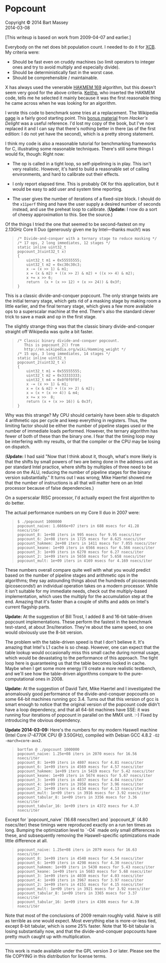 # Popcount
Copyright &copy; 2014 Bart Massey  
2014-03-08

[This writeup is based on work from 2009-04-07 and earlier.]

Everybody on the net does bit population count.  I needed to
do it for [XCB](http://xcb.freedesktop.org).  My criteria
were:

  * Should be fast even on cruddy machines (so limit
    operators to integer ones and try to avoid multiply and
    especially divide).
  * Should be deterministically fast in the worst case.
  * Should be comprehensible / maintainable.

X has always used the venerable
[HAKMEM 169](http://www.inwap.com/pdp10/hbaker/hakmem/hacks.html#item169)
algorithm, but this doesn't seem very good for the above
criteria.  [Keithp](http://keithp.com), who inserted the
HAKMEM code, tells me he selected it mainly because it was
the first reasonable thing he came across when he was
looking for an algorithm.
    
I wrote this code to benchmark some tries at a replacement.
The Wikipedia <a
href="http://en.wikipedia.org/wiki/Hamming_weight">page</a>
is a fairly good starting point.  This
[bonus material](http://www.hackersdelight.org/divcMore.pdf)
from *Hacker's Delight* was a useful reference. I'd lost my
copy of the book, but I've now replaced it and I can say
that there's nothing better in there (as of the first
edition: I do not yet have the second), which is a pretty
strong statement.

I think my code is also a reasonable tutorial for
benchmarking frameworks for C, illustrating some reasonable
techniques.  There's still some things I would fix, though:
Right now:

  * The op is called in a tight loop, so self-pipelining is
    in play.  This isn't very realistic.  However, it's hard
    to build a reasonable set of calling environments, and
    hard to calibrate out their effects.

  * I only report elapsed time.  This is probably OK for
    this application, but it would be easy to add user and
    system time reporting.

  * The user gives the number of iterations of a fixed-size
    block.  I should do the `x11perf` thing and have the user
    supply a desired number of seconds instead, and use the
    preheat loop to calibrate.  (**Update:** I now do a sort of
    cheesy approximation to this.  See the source.)

Of the things I tried the one that seemed to be
second-fastest on my 2.13GHz Core II Duo (generously given
me by Intel&mdash;thanks much!) was<blockquote>

    /* Divide-and-conquer with a ternary stage to reduce masking */
    /* 17 ops, 2 long immediates, 12 stages */
    static inline uint32_t
    popcount_3(uint32_t x)
    {
        uint32_t m1 = 0x55555555;
        uint32_t m2 = 0xc30c30c3;
        x -= (x >> 1) & m1;
        x = (x & m2) + ((x >> 2) & m2) + ((x >> 4) & m2);
        x += x >> 6;
        return  (x + (x >> 12) + (x >> 24)) & 0x3f;
    }

</blockquote> This is a classic divide-and-conquer popcount.
The only strange twists are the initial ternary stage, which
gets rid of a masking stage by making room a little earlier,
and the final ternary stage, which gives a few more
available ops to a superscalar machine at the end.  There's
also the standard clever trick to save a mask and op in the
first stage.

The slightly strange thing was that the classic binary
divide-and-conquer straight off Wikipedia was quite a bit
faster.<blockquote>

    /* Classic binary divide-and-conquer popcount.
       This is popcount_2() from
       http://en.wikipedia.org/wiki/Hamming_weight */
    /* 15 ops, 3 long immediates, 14 stages */
    static inline uint32_t
    popcount_2(uint32_t x)
    {
        uint32_t m1 = 0x55555555;
        uint32_t m2 = 0x33333333;
        uint32_t m4 = 0x0f0f0f0f;
        x -= (x >> 1) & m1;
        x = (x & m2) + ((x >> 2) & m2);
        x = (x + (x >> 4)) & m4;
        x += x >>  8;
        return (x + (x >> 16)) & 0x3f;
    }

</blockquote>Why was this strange?  My CPU should certainly
have been able to dispatch 4 arithmetic ops per cycle and
keep everything in registers.  Thus, the limiting factor
should be either the number of pipeline stages used or the
number of immediate loads performed.  However, the ternary
algorithm has fewer of both of these than the binary one.  I
fear that the timing loop may be interfering with my
results, or that the compiler or the CPU may be losing on
dispatch.

(**Update:** I had said "Now that I think about it, though,
what's more likely is that the shifts by small powers of two
are being done in the address unit as per standard Intel
practice, where shifts by multiples of three need to be done
on the ALU, reducing the number of pipeline stages for the
binary version substantially."  It turns out I was wrong;
Mike Haertel showed me that the number of instructions is
all that will matter here on an Intel processor because of
false dependencies.)

On a superscalar RISC processor, I'd actually expect the
first algorithm to do better.

The actual performance numbers on my Core II duo in 2007 were:<blockquote>

    $ ./popcount 1000000
    popcount_naive: 1.6666e+07 iters in 688 msecs for 41.28 nsecs/iter
    popcount_8: 1e+08 iters in 995 msecs for 9.95 nsecs/iter
    popcount_6: 2e+08 iters in 1725 msecs for 8.625 nsecs/iter
    popcount_hakmem: 2e+08 iters in 1411 msecs for 7.055 nsecs/iter
    popcount_keane: 1e+09 iters in 6566 msecs for 6.566 nsecs/iter
    popcount_3: 1e+09 iters in 6270 msecs for 6.27 nsecs/iter
    popcount_2: 1e+09 iters in 5658 msecs for 5.658 nsecs/iter
    popcount_mult: 1e+09 iters in 4169 msecs for 4.169 nsecs/iter

</blockquote>These numbers overall compare quite well with
what you would predict based on the number of pipeline
stages and arithmetic ops in the algorithms; they say
astounding things about the hundreds of picoseconds
(picoseconds!) an individual operation takes on a modern
processor.  While it isn't suitable for my immediate needs,
check out the multiply-based implementation, which uses the
multiply for the accumulation step at the end.  Amazing that
it's faster than a couple of shifts and adds on Intel's
current flagship parts.

**Update:** At the suggestion of Bill Trost, I added 8 and
16-bit table-driven popcount implementations.  These perform
the fastest in the benchmark test-stand, at about
3ns/iteration.  They're about the same speed, so one would
obviously use the 8-bit version.

The problem with the table-driven speed is that I don't
believe it.  It's amazing that Intel's L1 cache is so cheap.
However, one can expect that the table lookup would
occasionally miss this small cache during normal usage,
which would be devastating to the performance of this
approach.  The tight loop here is guaranteeing us that the
table becomes locked in cache.  Maybe when I get some more
energy I'll create a more realistic testbench, and we'll see
how the table-driven algorithms compare to the
pure-computational ones in 2008.

**Update:** At the suggestion of David Taht, Mike Haertel and I
investigated the anomalously good performance of the
divide-and-conquer popcounts on some 64-bit machines running
gcc 3.4.  Turns out that this version of gcc is smart enough
to notice that the original version of the popcount code
didn't have a loop dependency, and that all 64-bit machines
have SSE: it was running four iterations of popcount in
parallel on the MMX unit. :-) Fixed by introducing the
obvious dependency.

**Update 2014-03-09:** Here's the numbers for my modern
Haswell machine (Intel Core i7-4770K CPU @ 3.50GHz),
compiled with Debian GCC 4.8.2 `-O2
-march=core-avx2`.<blockquote>

    bartfan @ ./popcount 1000000
    popcount_naive: 1.25e+08 iters in 2070 msecs for 16.56 nsecs/iter
    popcount_8: 1e+09 iters in 4807 msecs for 4.81 nsecs/iter
    popcount_6: 1e+09 iters in 4569 msecs for 4.57 nsecs/iter
    popcount_hakmem: 1e+09 iters in 5419 msecs for 5.42 nsecs/iter
    popcount_keane: 1e+09 iters in 5674 msecs for 5.67 nsecs/iter
    popcount_3: 1e+09 iters in 4037 msecs for 4.04 nsecs/iter
    popcount_4: 1e+09 iters in 3958 msecs for 3.96 nsecs/iter
    popcount_2: 1e+09 iters in 4134 msecs for 4.13 nsecs/iter
    popcount_mult: 1e+09 iters in 3916 msecs for 3.92 nsecs/iter
    popcount_tabular_8: 1e+09 iters in 3356 msecs for 3.36 nsecs/iter
    popcount_tabular_16: 1e+09 iters in 4372 msecs for 4.37 nsecs/iter

</blockquote>Except for `popcount_naive` (16.68 nsecs/iter) and
`popcount_8` (4.80 nsecs/iter) these timings were reproduced
exactly on a run ten times as long. Bumping the optimization
level to `-O4` made only small differences in these, and
subsequently removing the Haswell-specific optimizations
made little difference at all.<blockquote>

    popcount_naive: 1.25e+08 iters in 2079 msecs for 16.63 nsecs/iter
    popcount_8: 1e+09 iters in 4540 msecs for 4.54 nsecs/iter
    popcount_6: 1e+09 iters in 4298 msecs for 4.30 nsecs/iter
    popcount_hakmem: 1e+09 iters in 5430 msecs for 5.43 nsecs/iter
    popcount_keane: 1e+09 iters in 5683 msecs for 5.68 nsecs/iter
    popcount_3: 1e+09 iters in 4030 msecs for 4.03 nsecs/iter
    popcount_4: 1e+09 iters in 3967 msecs for 3.97 nsecs/iter
    popcount_2: 1e+09 iters in 4151 msecs for 4.15 nsecs/iter
    popcount_mult: 1e+09 iters in 3921 msecs for 3.92 nsecs/iter
    popcount_tabular_8: 1e+09 iters in 3365 msecs for 3.37 nsecs/iter
    popcount_tabular_16: 1e+09 iters in 4386 msecs for 4.39 nsecs/iter

</blockquote>Note that most of the conclusions of 2009
remain roughly valid.  Naive is still as terrible as one
would expect. Most everything else is more-or-less tied,
except 8-bit tabular, which is some 25% faster. Note that
16-bit tabular is losing substantially now, and that the
divide-and-conquer popcounts have pretty much caught up with
multiplication.

-----

This work is made available under the GPL version 3 or
later. Please see the file COPYING in this distribution for
license terms.
